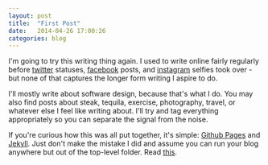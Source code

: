 ```yaml
---
layout: post
title:  "First Post"
date:   2014-04-26 17:00:26
categories: blog
---
```


I'm going to try this writing thing again. I used to write online fairly regularly before [twitter](https://twitter.com/emh) statuses, [facebook](https://www.facebook.com/evanhaveman) posts, and [instagram](http://instagram.com/emh) selfies took over - but none of that captures the longer form writing I aspire to do.

I'll mostly write about software design, because that's what I do. You may also find posts about steak, tequila, exercise, photography, travel, or whatever else I feel like writing about. I'll try and tag everything appropriately so you can separate the signal from the noise.

If you're curious how this was all put together, it's simple: [Github Pages](https://pages.github.com/) and [Jekyll](http://jekyllrb.com/). Just don't make the mistake I did and assume you can run your blog anywhere but out of the top-level folder. Read [this](https://help.github.com/articles/using-jekyll-with-pages).
